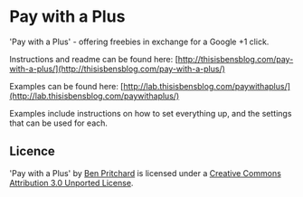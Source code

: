 # Pay with a Plus

'Pay with a Plus' - offering freebies in exchange for a Google +1 click.

Instructions and readme can be found here: [http://thisisbensblog.com/pay-with-a-plus/](http://thisisbensblog.com/pay-with-a-plus/)

Examples can be found here: [http://lab.thisisbensblog.com/paywithaplus/](http://lab.thisisbensblog.com/paywithaplus/)

Examples include instructions on how to set everything up, and the settings that can be used for each.

## Licence

'Pay with a Plus' by [Ben Pritchard](http://www.iamben.co.uk) is licensed under a [Creative Commons Attribution 3.0 Unported License](http://creativecommons.org/licenses/by/3.0/).


